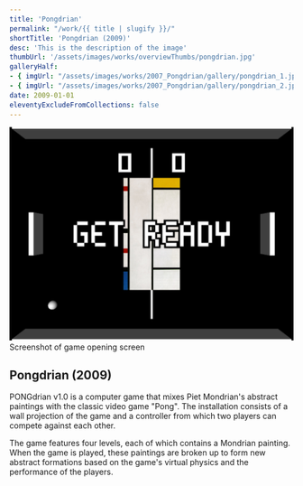 ```yaml
---
title: 'Pongdrian'
permalink: "/work/{{ title | slugify }}/"
shortTitle: 'Pongdrian (2009)'
desc: 'This is the description of the image'
thumbUrl: '/assets/images/works/overviewThumbs/pongdrian.jpg'
galleryHalf:
- { imgUrl: "/assets/images/works/2007_Pongdrian/gallery/pongdrian_1.jpg", caption: "" }
- { imgUrl: "/assets/images/works/2007_Pongdrian/gallery/pongdrian_2.jpg", caption: "" }
date: 2009-01-01
eleventyExcludeFromCollections: false
---
```



<div class="Grid Grid--gutters Grid--full large-Grid--fit">
  <div class="Grid-cell">
    <img src='/assets/images/works/2007_Pongdrian/Pongdrian_big.jpg'/>
    <div class="caption">Screenshot of game opening screen</div>
  </div>
</div>
<div class="Grid Grid--gutters Grid--full large-Grid--fit">
  <div class="Grid-cell">
    <div class='headerGroup'>
      <h2>Pongdrian (2009)</h2>
      <!-- <h3></h3> -->
    </div>
  </div>
</div>
<div class="Grid Grid--gutters Grid--full large-Grid--fit">
  <div class="Grid-cell">
    <p>PONGdrian v1.0 is a computer game that mixes Piet Mondrian's abstract paintings with the classic video game "Pong". The installation consists of a wall projection of the game and a controller from which two players can compete against each other.</p>
  </div>
  <div class="Grid-cell">
    <p>The game features four levels, each of which contains a Mondrian painting. When the game is played, these paintings are broken up to form new abstract formations based on the game's virtual physics and the performance of the players.</p>
  </div>      
</div>